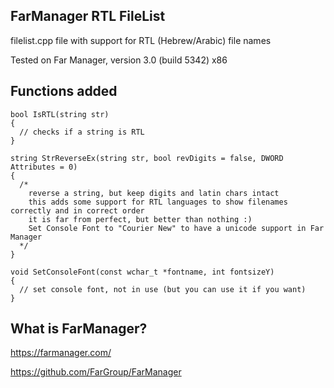 ## FarManager RTL FileList
filelist.cpp file with support for RTL (Hebrew/Arabic) file names

Tested on Far Manager, version 3.0 (build 5342) x86

## Functions added
```
bool IsRTL(string str)
{
  // checks if a string is RTL
}

string StrReverseEx(string str, bool revDigits = false, DWORD Attributes = 0)
{
  /*
    reverse a string, but keep digits and latin chars intact
    this adds some support for RTL languages to show filenames correctly and in correct order
    it is far from perfect, but better than nothing :)
    Set Console Font to "Courier New" to have a unicode support in Far Manager
  */
}

void SetConsoleFont(const wchar_t *fontname, int fontsizeY)
{
  // set console font, not in use (but you can use it if you want)
}
```

## What is FarManager?
https://farmanager.com/

https://github.com/FarGroup/FarManager
